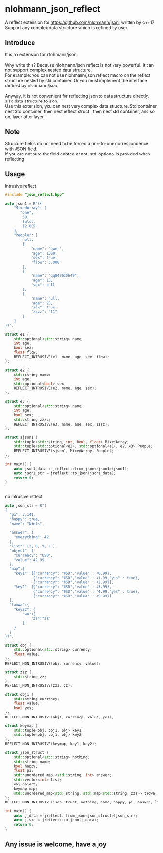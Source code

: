 # nlohmann_json_reflect
A reflect extension for https://github.com/nlohmann/json, written by c++17
</br>Support any complex data structure which is defined by user.

## Introduce
It is an extension for nlohmann/json. 
<br/>
<br/>Why write this? Because nlohmann/json reflect is not very powerful. It can not support complex nested data structure. 
<br/>For example: you can not use nlohmann/json reflect macro on the reflect structure nested by std container. Or you must implement the interface defined by nlohmann/json.
<br/>
<br/>Anyway, it is not convenient for reflecting json to data structure directly, also data structure to json.
<br/>Use this extension, you can nest very complex data structure. Std container nest Std container, then nest reflect struct , then nest std container, and so on, layer after layer.

## Note
Structure fields do not need to be forced a one-to-one correspondence with JSON field.
<br/>If you are not sure the field existed or not, std::optional is provided when reflecting

## Usage
intrusive reflect 
```c++
#include "json_reflect.hpp"

auto json1 = R"({
    "MixedArray": [
       "one", 
        50, 
        false, 
        12.005
    ], 
    "People": [
        null,
        {
            "name": "qwer", 
            "age": 1000, 
            "sex": true,
            "flow": 3.000
        }, 
        {
            "name": "qq849635649", 
            "age": 10, 
            "sex": null
        }, 
        {
            "name": null, 
            "age": 20, 
            "sex": true,
            "zzzz": "11"
        }
    ]
})";

struct e1 {
    std::optional<std::string> name;
    int age;
    bool sex;
    float flow;
    REFLECT_INTRUSIVE(e1, name, age, sex, flow);
};

struct e2 {
    std::string name;
    int age;
    std::optional<bool> sex;
    REFLECT_INTRUSIVE(e2, name, age, sex);
};

struct e3 {
    std::optional<std::string> name;
    int age;
    bool sex;
    std::string zzzz;
    REFLECT_INTRUSIVE(e3, name, age, sex, zzzz);
};

struct sjson1 {
    std::tuple<std::string, int, bool, float> MixedArray;
    std::tuple<std::optional<e2>, std::optional<e1>, e2, e3> People;
    REFLECT_INTRUSIVE(sjson1, MixedArray, People);
};

int main() {
    auto json1_data = jreflect::from_json<sjson1>(json1);
    auto json1_str = jreflect::to_json(json1_data);
    return 0;
}
```
<br>no intrusive reflect
```c++
auto json_str = R"(
{
  "pi": 3.141,
  "happy": true,
  "name": "Niels",
 
  "answer": {
    "everything": 42
  },
  "list": [7, 8, 9, 9 ],
  "object": {
    "currency": "USD",
    "value": 42.99
  },
  "map":{
    "key1": [{"currency": "USD","value" : 40.99},
             {"currency": "USD","value" : 41.99,"yes" : true},
             {"currency": "USD","value" : 42.99}],
    "key2": [{"currency": "USD","value" : 43.99},
             {"currency": "USD","value" : 44.99,"yes" : true},
             {"currency": "USD","value" : 45.99}]
  },
  "taowa":{
	"keyzz": {
		"wa":{
			"zz":"zz"
		}
	}
  }
})";

struct obj {
    std::optional<std::string> currency;
    float value;
};
REFLECT_NON_INTRUSIVE(obj, currency, value);

struct zzz {
    std::string zz;
};
REFLECT_NON_INTRUSIVE(zzz, zz);

struct obj1 {
    std::string currency;
    float value;
    bool yes;
};
REFLECT_NON_INTRUSIVE(obj1, currency, value, yes);

struct keymap {
    std::tuple<obj, obj1, obj> key1;
    std::tuple<obj, obj1, obj> key2;
};
REFLECT_NON_INTRUSIVE(keymap, key1, key2);

struct json_struct {
    std::optional<std::string> nothing;
    std::string name;
    bool happy;
    float pi;
    std::unordered_map <std::string, int> answer;
    std::vector<int> list;
    obj object;
    keymap map;
    std::unordered_map<std::string, std::map<std::string, zzz>> taowa;
};
REFLECT_NON_INTRUSIVE(json_struct, nothing, name, happy, pi, answer, list, object, map, taowa);

int main() {
    auto j_data = jreflect::from_json<json_struct>(json_str);
    auto j_str = jreflect::to_json(j_data);
    return 0;
}
```
## Any issue is welcome, have a joy

